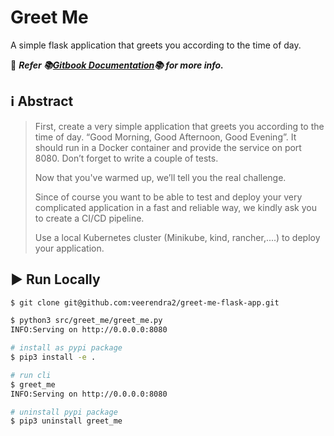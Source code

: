 # Greet Me
A simple flask application that greets you according to the time of day.

:diamond_shape_with_a_dot_inside: _**Refer :books:[Gitbook Documentation](https://dust6765.gitbook.io/greet-me-app-documentation/):books: for more info.**_

## :information_source: Abstract
> First, create a very simple application that greets you according to the time of day. “Good Morning, Good Afternoon, Good Evening”. It should run in a Docker container and provide the service on port 8080. Don’t forget to write a couple of tests.
>
> Now that you've warmed up, we’ll tell you the real challenge.
>
> Since of course you want to be able to test and deploy your very complicated application in a fast and reliable way, we kindly ask you to create a CI/CD pipeline.
>
> Use a local Kubernetes cluster (Minikube, kind, rancher,....) to deploy your application.

## :arrow_forward: Run Locally
```bash
$ git clone git@github.com:veerendra2/greet-me-flask-app.git

$ python3 src/greet_me/greet_me.py
INFO:Serving on http://0.0.0.0:8080

# install as pypi package
$ pip3 install -e .

# run cli
$ greet_me
INFO:Serving on http://0.0.0.0:8080

# uninstall pypi package
$ pip3 uninstall greet_me
```
